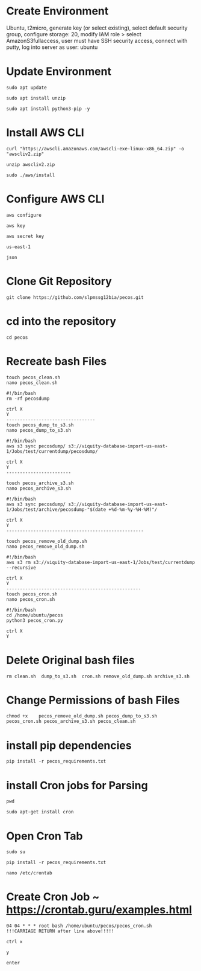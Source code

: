 # Create Environment 
Ubuntu, t2micro, generate key (or select existing), select default security group, configure storage: 20, 
modify IAM role > select AmazonS3fullaccess, user must have SSH security access, connect with putty, log into server as user: ubuntu

# Update Environment 

```
sudo apt update 

sudo apt install unzip

sudo apt install python3-pip -y
```
# Install AWS CLI 
```
curl "https://awscli.amazonaws.com/awscli-exe-linux-x86_64.zip" -o "awscliv2.zip"

unzip awscliv2.zip

sudo ./aws/install
```

# Configure AWS CLI
```
aws configure

aws key

aws secret key

us-east-1

json
```

# Clone Git Repository
```
git clone https://github.com/slpmssg12bia/pecos.git
```
# cd into the repository
```
cd pecos
```
# Recreate bash Files
```
touch pecos_clean.sh
nano pecos_clean.sh

#!/bin/bash
rm -rf pecosdump

ctrl X
Y
---------------------------------
touch pecos_dump_to_s3.sh
nano pecos_dump_to_s3.sh

#!/bin/bash
aws s3 sync pecosdump/ s3://viquity-database-import-us-east-1/Jobs/test/currentdump/pecosdump/

ctrl X
Y
------------------------

touch pecos_archive_s3.sh
nano pecos_archive_s3.sh

#!/bin/bash
aws s3 sync pecosdump/ s3://viquity-database-import-us-east-1/Jobs/test/archive/pecosdump-"$(date +%d-%m-%y-%H-%M)"/

ctrl X
Y
---------------------------------------------------

touch pecos_remove_old_dump.sh
nano pecos_remove_old_dump.sh

#!/bin/bash
aws s3 rm s3://viquity-database-import-us-east-1/Jobs/test/currentdump --recursive

ctrl X
Y
--------------------------------------------------
touch pecos_cron.sh
nano pecos_cron.sh

#!/bin/bash
cd /home/ubuntu/pecos
python3 pecos_cron.py

ctrl X
Y
```
# Delete Original bash files
```
rm clean.sh  dump_to_s3.sh  cron.sh remove_old_dump.sh archive_s3.sh
```

# Change Permissions of bash Files
```
chmod +x    pecos_remove_old_dump.sh pecos_dump_to_s3.sh  pecos_cron.sh pecos_archive_s3.sh pecos_clean.sh  

```

# install pip dependencies
```
pip install -r pecos_requirements.txt 
```
# install Cron jobs for Parsing
```
pwd

sudo apt-get install cron
```
# Open Cron Tab
```
sudo su

pip install -r pecos_requirements.txt 

nano /etc/crontab
```
# Create Cron Job ~ https://crontab.guru/examples.html
```
04 04 * * * root bash /home/ubuntu/pecos/pecos_cron.sh
!!!CARRIAGE RETURN after line above!!!!!

ctrl x

y

enter
```
